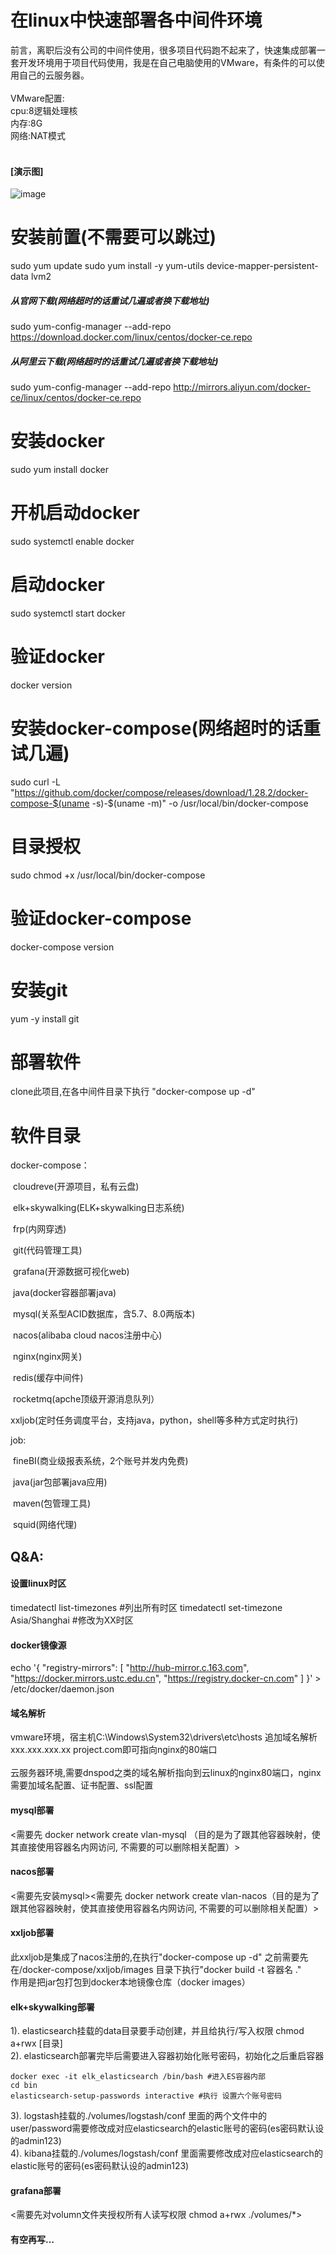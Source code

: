 # 在linux中快速部署各中间件环境
前言，离职后没有公司的中间件使用，很多项目代码跑不起来了，快速集成部署一套开发环境用于项目代码使用，我是在自己电脑使用的VMware，有条件的可以使用自己的云服务器。
<br/><br/>VMware配置:<br/>cpu:8逻辑处理核<br/>内存:8G<br/>网络:NAT模式
<br/><br/> 

#### [演示图]
![image](https://raw.githubusercontent.com/chengjiaxiongkf/linux-job/master/img/all.jpg)
# 安装前置(不需要可以跳过)
sudo yum update
sudo yum install -y yum-utils device-mapper-persistent-data lvm2
##### 从官网下载(网络超时的话重试几遍或者换下载地址)
sudo yum-config-manager --add-repo https://download.docker.com/linux/centos/docker-ce.repo
##### 从阿里云下载(网络超时的话重试几遍或者换下载地址)
sudo yum-config-manager --add-repo http://mirrors.aliyun.com/docker-ce/linux/centos/docker-ce.repo
# 安装docker
sudo yum install docker
# 开机启动docker
sudo systemctl enable docker
# 启动docker
sudo systemctl start docker
# 验证docker
docker version
# 安装docker-compose(网络超时的话重试几遍)
sudo curl -L "https://github.com/docker/compose/releases/download/1.28.2/docker-compose-$(uname -s)-$(uname -m)" -o /usr/local/bin/docker-compose
# 目录授权
sudo chmod +x /usr/local/bin/docker-compose
# 验证docker-compose
docker-compose version

# 安装git
yum -y install git

# 部署软件
clone此项目,在各中间件目录下执行 "docker-compose up -d"

# 软件目录

docker-compose：

​		cloudreve(开源项目，私有云盘)

​		elk+skywalking(ELK+skywalking日志系统)

​		frp(内网穿透)

​		git(代码管理工具)

​		grafana(开源数据可视化web)

​		java(docker容器部署java)

​		mysql(关系型ACID数据库，含5.7、8.0两版本)

​		nacos(alibaba cloud nacos注册中心)

​		nginx(nginx网关)

​		redis(缓存中间件)

​		rocketmq(apche顶级开源消息队列）

​		xxljob(定时任务调度平台，支持java，python，shell等多种方式定时执行)

job:

​		fineBI(商业级报表系统，2个账号并发内免费)

​		java(jar包部署java应用)

​		maven(包管理工具)

​		squid(网络代理)

## Q&A:
#### 设置linux时区
timedatectl list-timezones  #列出所有时区
timedatectl set-timezone Asia/Shanghai #修改为XX时区
#### docker镜像源
echo '{
     "registry-mirrors": [
         "http://hub-mirror.c.163.com",
         "https://docker.mirrors.ustc.edu.cn",
         "https://registry.docker-cn.com"
     ]
}' > /etc/docker/daemon.json
#### 域名解析
vmware环境，宿主机C:\Windows\System32\drivers\etc\hosts 追加域名解析xxx.xxx.xxx.xx project.com即可指向nginx的80端口<br/>
<br/>云服务器环境,需要dnspod之类的域名解析指向到云linux的nginx80端口，nginx需要加域名配置、证书配置、ssl配置

#### mysql部署
<需要先 docker network create vlan-mysql （目的是为了跟其他容器映射，使其直接使用容器名内网访问, 不需要的可以删除相关配置）>

#### nacos部署
<需要先安装mysql><需要先 docker network create vlan-nacos（目的是为了跟其他容器映射，使其直接使用容器名内网访问, 不需要的可以删除相关配置）>

#### xxljob部署
此xxljob是集成了nacos注册的,在执行"docker-compose up -d" 之前需要先在/docker-compose/xxljob/images 目录下执行"docker build -t 容器名 ."
<br/>作用是把jar包打包到docker本地镜像仓库（docker images）

#### elk+skywalking部署
1). elasticsearch挂载的data目录要手动创建，并且给执行/写入权限 chmod a+rwx [目录]<br/>
2). elasticsearch部署完毕后需要进入容器初始化账号密码，初始化之后重启容器

    docker exec -it elk_elasticsearch /bin/bash #进入ES容器内部
    cd bin
    elasticsearch-setup-passwords interactive #执行 设置六个账号密码

3). logstash挂载的./volumes/logstash/conf 里面的两个文件中的user/password需要修改成对应elasticsearch的elastic账号的密码(es密码默认设的admin123)<br/>
4). kibana挂载的./volumes/logstash/conf 里面需要修改成对应elasticsearch的elastic账号的密码(es密码默认设的admin123)<br/>

#### grafana部署
<需要先对volumn文件夹授权所有人读写权限 chmod a+rwx ./volumes/*>

#### 有空再写...
